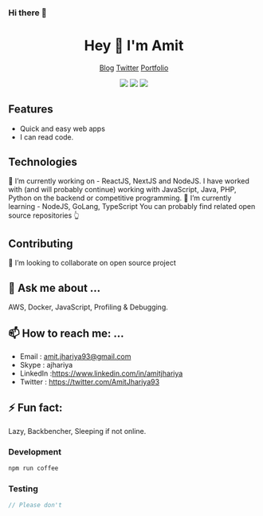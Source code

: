 ### Hi there 👋

<!--
**amitjhariya/amitjhariya** is a ✨ _special_ ✨ repository because its `README.md` (this file) appears on your GitHub profile.

Here are some ideas to get you started:

- 🔭 I’m currently working on ...
- 🌱 I’m currently learning ...
- 👯 I’m looking to collaborate on ...
- 🤔 I’m looking for help with ...
- 💬 Ask me about ...
- 📫 How to reach me: ...
- 😄 Pronouns: ...
- ⚡ Fun fact: ...
-->
<div align="center">
  <h1>Hey 👋 I'm Amit</h1>
  <p>
    <a href="https://blog.amit.dev">Blog</a>
    <span> </span>
    <a href="https://twitter.com/amitjhariya93">Twitter</a>
    <span> </span>
    <a href="https://amit.dev">Portfolio</a>
  </p>
  <p>
    <img src="https://img.shields.io/badge/Super Fast-%E2%9A%A1%EF%B8%8F-%23DD6B20?style=flat-square" />
    <span> </span>
    <img src="https://img.shields.io/badge/maintained%20since-1992-%2300B0FF?style=flat-square" />
    <span> </span>
    <img src="https://img.shields.io/badge/%F0%9F%92%9B-JavaScript-%23304FFE?style=flat-square" />
  </p>
</div>

## Features

* Quick and easy web apps
* I can read code.

## Technologies

🔭 I’m currently working on - ReactJS, NextJS and NodeJS. 
I have worked with (and will probably continue) working with JavaScript, Java, PHP, Python on the backend or competitive programming.
🌱 I’m currently learning - NodeJS, GoLang, TypeScript
You can probably find related open source repositories 👆

## Contributing

👯 I’m looking to collaborate on open source project

## 💬 Ask me about ...
AWS, Docker, JavaScript, Profiling & Debugging.

## 📫 How to reach me: ...
* Email : amit.jhariya93@gmail.com
* Skype : ajhariya
* LinkedIn :https://www.linkedin.com/in/amitjhariya
* Twitter : https://twitter.com/AmitJhariya93


## ⚡ Fun fact: 
Lazy, Backbencher, Sleeping if not online.

### Development

```bash
npm run coffee
```

### Testing

```javascript
// Please don't
```
